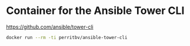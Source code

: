 # Container for the Ansible Tower CLI

https://github.com/ansible/tower-cli

```bash
docker run --rm -ti perritbv/ansible-tower-cli
```

